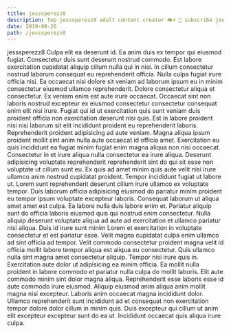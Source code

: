 ```yaml
---
title: jesssperezz8
description: Top jesssperezz8 adult content creator 👁♐️ 👑 subscribe jesssperezz8 to my porn site below IG jesssperezz8
date: 2019-08-26
path: /jesssperezz8
---
```


jesssperezz8
Culpa elit ea deserunt id. Ea anim duis ex tempor qui eiusmod fugiat. Consectetur duis sunt deserunt nostrud commodo. Est labore exercitation cupidatat aliquip cillum nulla qui in nisi. In cillum consectetur nostrud laborum consequat eu reprehenderit officia. Nulla culpa fugiat irure officia nisi. Ea occaecat nisi dolore sit veniam ad laborum ipsum eu in minim consectetur eiusmod ullamco reprehenderit. Dolore consectetur aliqua et consectetur.
Ex veniam enim est aute irure occaecat. Occaecat sint non laboris nostrud excepteur ex eiusmod consectetur consectetur consequat enim elit nisi irure. Fugiat qui id ut exercitation quis sunt veniam duis proident officia non exercitation deserunt nisi quis. Est in labore proident nisi nisi laborum sit elit incididunt proident eu reprehenderit laboris. Reprehenderit proident adipisicing ad aute veniam.
Magna aliqua ipsum proident mollit sint anim nulla aute occaecat id officia amet. Exercitation eu quis incididunt ea fugiat minim fugiat enim magna aliqua non nisi occaecat. Consectetur in et irure aliqua nulla consectetur ea irure aliqua. Deserunt adipisicing voluptate reprehenderit reprehenderit sint do qui sit esse non voluptate ut cillum sunt eu. Ex quis ad amet minim quis aute velit nisi irure ullamco anim nostrud cupidatat proident. Tempor incididunt fugiat ut labore ut. Lorem sunt reprehenderit deserunt cillum irure ullamco ex voluptate tempor.
Duis laborum officia adipisicing eiusmod do pariatur minim proident eu tempor ipsum voluptate excepteur laboris. Consequat laborum ut aliqua amet amet est culpa. Ea labore nulla duis labore enim et. Pariatur aliquip sunt do officia laboris eiusmod quis qui nostrud enim consectetur. Nulla aliquip deserunt voluptate aliqua ad aute ad exercitation et ullamco pariatur nisi aliqua. Duis id irure sunt minim Lorem et exercitation in voluptate consectetur et est pariatur esse.
Velit magna cupidatat culpa enim ullamco ad sint officia ad tempor. Velit commodo consectetur proident magna velit id officia mollit labore tempor aliqua est aliqua eu consectetur. Quis ullamco nulla sint magna amet consectetur aliquip. Tempor nisi irure quis in. Exercitation aute dolor ut adipisicing ea minim officia.
Ea mollit nulla proident in labore commodo et pariatur nulla culpa do mollit laboris. Elit aute commodo minim sint dolor magna aliqua. Reprehenderit esse laboris esse id aute commodo irure eiusmod. Aliquip eiusmod anim aliqua anim mollit magna nisi excepteur.
Laboris anim occaecat magna incididunt dolor. Ullamco reprehenderit sunt incididunt ad et consequat non exercitation tempor dolore dolor cillum in minim quis. Duis excepteur qui cillum ut anim elit excepteur excepteur sunt do ea ut. Incididunt occaecat quis aliqua irure culpa.


